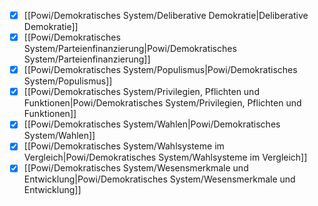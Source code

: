 - [x] [[Powi/Demokratisches System/Deliberative Demokratie|Deliberative Demokratie]]
- [x] [[Powi/Demokratisches System/Parteienfinanzierung|Powi/Demokratisches System/Parteienfinanzierung]]
- [x] [[Powi/Demokratisches System/Populismus|Powi/Demokratisches System/Populismus]]
- [x] [[Powi/Demokratisches System/Privilegien, Pflichten und Funktionen|Powi/Demokratisches System/Privilegien, Pflichten und Funktionen]]
- [x] [[Powi/Demokratisches System/Wahlen|Powi/Demokratisches System/Wahlen]]
- [x] [[Powi/Demokratisches System/Wahlsysteme im Vergleich|Powi/Demokratisches System/Wahlsysteme im Vergleich]]
- [x] [[Powi/Demokratisches System/Wesensmerkmale und Entwicklung|Powi/Demokratisches System/Wesensmerkmale und Entwicklung]]